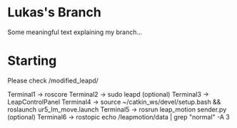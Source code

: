 # Lukas's Branch

Some meaningful text explaining my branch...

# Starting

Please check /modified_leapd/

Terminal1 -> roscore
Terminal2 -> sudo leapd
(optional) Terminal3 -> LeapControlPanel 
Terminal4 -> source ~/catkin_ws/devel/setup.bash && roslaunch ur5_lm_move.launch
Terminal5 -> rosrun leap_motion sender.py
(optional) Terminal6 -> rostopic echo /leapmotion/data | grep "normal" -A 3
